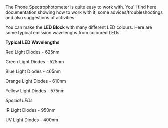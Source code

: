 The Phone Spectrophotometer is quite easy to work with. You'll find here documentation showing how to work with it, some advices/troubleshootings and also suggestions of activities.

You can make the <b>LED Block</b> with many different LED colours. Here are some typical emission wavelenghs from coloured LEDs.

<b>Typical LED Wavelengths</b>


Red Light Diodes - 625nm

Green Light Diodes - 525nm

Blue Light Diodes - 465nm

Orange Light Diodes - 610nm

Yellow Light Diodes - 575nm

<em>Special LEDs</em>

IR Light Diodes - 950nm

UV Light Diodes - 400nm
